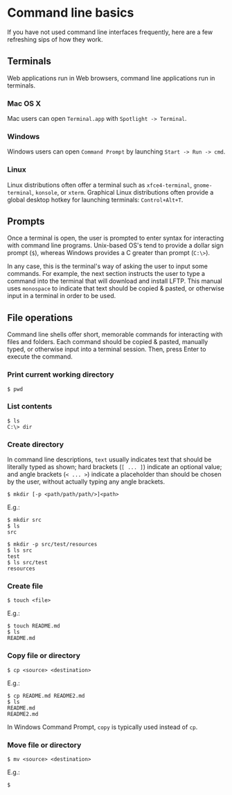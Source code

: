 # Command line basics

If you have not used command line interfaces frequently, here are a few refreshing sips of how they work.

## Terminals

Web applications run in Web browsers, command line applications run in terminals.

### Mac OS X

Mac users can open `Terminal.app` with `Spotlight -> Terminal`.

### Windows

Windows users can open `Command Prompt` by launching `Start -> Run -> cmd`.

### Linux

Linux distributions often offer a terminal such as `xfce4-terminal`, `gnome-terminal`, `konsole`, or `xterm`. Graphical Linux distributions often provide a global desktop hotkey for launching terminals: `Control+Alt+T`.

## Prompts

Once a terminal is open, the user is prompted to enter syntax for interacting with command line programs. Unix-based OS's tend to provide a dollar sign prompt (`$`), whereas Windows provides a C greater than prompt (`C:\>`).

In any case, this is the terminal's way of asking the user to input some commands. For example, the next section instructs the user to type a command into the terminal that will download and install LFTP. This manual uses `monospace` to indicate that text should be copied & pasted, or otherwise input in a terminal in order to be used.

## File operations

Command line shells offer short, memorable commands for interacting with files and folders. Each command should be copied & pasted, manually typed, or otherwise input into a terminal session. Then, press Enter to execute the command.

### Print current working directory

```
$ pwd
```

### List contents

```
$ ls
C:\> dir
```

### Create directory

In command line descriptions, `text` usually indicates text that should be literally typed as shown; hard brackets (`[ ... ]`) indicate an optional value; and angle brackets (`< ... >`) indicate a placeholder than should be chosen by the user, without actually typing any angle brackets.

```
$ mkdir [-p <path/path/path/>]<path>
```

E.g.:

```
$ mkdir src
$ ls
src

$ mkdir -p src/test/resources
$ ls src
test
$ ls src/test
resources
```

### Create file

```
$ touch <file>
```

E.g.:

```
$ touch README.md
$ ls
README.md
```

### Copy file or directory

```
$ cp <source> <destination>
```

E.g.:

```
$ cp README.md README2.md
$ ls
README.md
README2.md
```

In Windows Command Prompt, `copy` is typically used instead of `cp`.

### Move file or directory

```
$ mv <source> <destination>
```

E.g.:

```
$ 
```